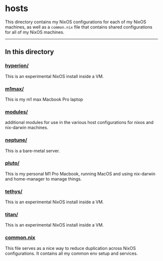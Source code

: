 # hosts

This directory contains my NixOS configurations for each of my NixOS machines, as well as a `common.nix` file that contains shared configurations for all of my NixOS machines.

---

## In this directory

### [hyperion/](./hyperion)

This is an experimental NixOS install inside a VM.

### [m1max/](./m1max)

This is my m1 max Macbook Pro laptop

### [modules/](./modules)

additional modules for use in the various host configurations for nixos and nix-darwin machines.

### [neptune/](./neptune)

This is a bare-metal server.

### [pluto/](./pluto)

This is my personal M1 Pro Macbook, running MacOS and using nix-darwin and home-manager to manage things.

### [tethys/](./tethys)

This is an experimental NixOS install inside a VM.

### [titan/](./titan)

This is an experimental NixOS install inside a VM.

### [common.nix](./common.nix)

This file serves as a nice way to reduce duplication across NixOS configurations. It contains all my common env setup and services.
